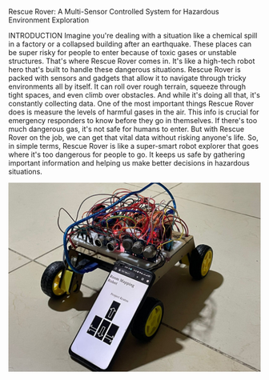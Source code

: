 Rescue Rover: A Multi-Sensor Controlled
System for Hazardous Environment Exploration

INTRODUCTION
Imagine you're dealing with a situation like a chemical spill in a factory or a collapsed building after an earthquake. These places can be super risky for people to enter because of toxic gases or unstable structures. That's where Rescue Rover comes in. It's like a high-tech robot hero that's built to handle these dangerous situations.
Rescue Rover is packed with sensors and gadgets that allow it to navigate through tricky environments all by itself. It can roll over rough terrain, squeeze through tight spaces, and even climb over obstacles. And while it's doing all that, it's constantly collecting data.
One of the most important things Rescue Rover does is measure the levels of harmful gases in the air. This info is crucial for emergency responders to know before they go in themselves. If there's too much dangerous gas, it's not safe for humans to enter. But with Rescue Rover on the job, we can get that vital data without risking anyone's life.
So, in simple terms, Rescue Rover is like a super-smart robot explorer that goes where it's too dangerous for people to go. It keeps us safe by gathering important information and helping us make better decisions in hazardous situations.

![Getting Started](./Rover_img.jpg)





